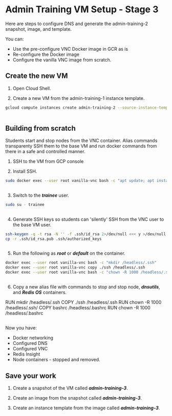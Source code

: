 # Admin Training VM Setup - Stage 3

Here are steps to configure DNS and generate the admin-training-2 snapshot, image, and template.

You can:
- Use the pre-configure VNC Docker image in GCR as is
- Re-configure the Docker image
- Configure the vanilla VNC image from scratch.

## Create the new VM

1. Open Cloud Shell.

2. Create a new VM from the admin-training-1 instance template.

```bash
gcloud compute instances create admin-training-2 --source-instance-template admin-training-1 --zone=us-west1-b
 
```
## Building from scratch

Students start and stop nodes from the VNC container. Alias commands transparenty SSH them to the base VM and run docker commands from there in a safe and controlled manner.

1. SSH to the VM from GCP console

2. Install SSH.

```bash
sudo docker exec --user root vanilla-vnc bash -c "apt update; apt install -y ssh"
 
```

3. Switch to the ***trainee*** user.

```bash
sudo su - trainee
 
```

4. Generate SSH keys so students can 'silently' SSH from the VNC user to the base VM user.

```bash
ssh-keygen -q -t rsa -N '' -f .ssh/id_rsa 2>/dev/null <<< y >/dev/null
cp -r .ssh/id_rsa.pub .ssh/authorized_keys
 
```

5. Run the following as ***root*** or ***default*** on the container.

```bash
docker exec --user root vanilla-vnc bash -c "mkdir /headless/.ssh"
docker exec --user root vanilla-vnc copy ./ssh /headless/.ssh
docker exec --user root vanilla-vnc bash -c "chown -R 1000 /headless/.ssh"
 
```

6. Copy a new alias file with commands to stop and stop node, ***dnsutils***, and ***Redis OS*** containers.

RUN mkdir /headless/.ssh
COPY ./ssh /headless/.ssh
RUN chown -R 1000 /headless/.ssh/
COPY bashrc /headless/.bashrc
RUN chown -R 1000 /headless/.bashrc




## 
Now you have:
- Docker networking
- Configured DNS
- Configured VNC
- Redis Insight
- Node containers - stopped and removed.

## Save your work
1. Create a snapshot of the VM called ***admin-training-3***.

2. Create an image from the snapshot called ***admin-training-3***.

3. Create an instance template from the image called ***admin-training-3***.
